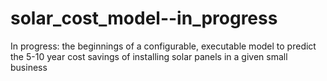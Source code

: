 # solar_cost_model--in_progress
In progress: the beginnings of a configurable, executable model to predict the 5-10 year cost savings of installing solar panels in a given small business
